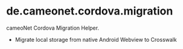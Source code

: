de.cameonet.cordova.migration
==========================

cameoNet Cordova Migration Helper. 

- Migrate local storage from native Android Webview to Crosswalk
